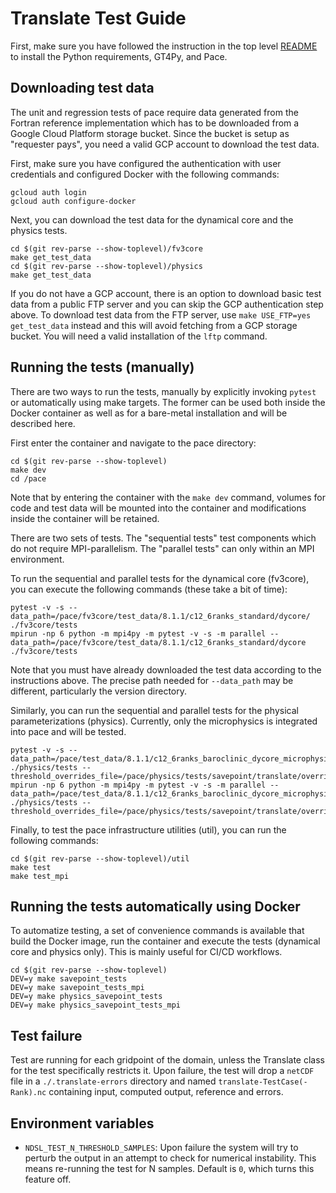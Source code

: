 # Translate Test Guide

First, make sure you have followed the instruction in the top level [README](../../../../README.md) to install the Python requirements, GT4Py, and Pace.

## Downloading test data

The unit and regression tests of pace require data generated from the Fortran reference implementation which has to be downloaded from a Google Cloud Platform storage bucket. Since the bucket is setup as "requester pays", you need a valid GCP account to download the test data.

First, make sure you have configured the authentication with user credentials and configured Docker with the following commands:

```shell
gcloud auth login
gcloud auth configure-docker
```

Next, you can download the test data for the dynamical core and the physics tests.

```shell
cd $(git rev-parse --show-toplevel)/fv3core
make get_test_data
cd $(git rev-parse --show-toplevel)/physics
make get_test_data
```

If you do not have a GCP account, there is an option to download basic test data from a public FTP server and you can skip the GCP authentication step above. To download test data from the FTP server, use `make USE_FTP=yes get_test_data` instead and this will avoid fetching from a GCP storage bucket. You will need a valid installation of the `lftp` command.

## Running the tests (manually)

There are two ways to run the tests, manually by explicitly invoking `pytest` or automatically using make targets. The former can be used both inside the Docker container as well as for a bare-metal installation and will be described here.

First enter the container and navigate to the pace directory:

```shell
cd $(git rev-parse --show-toplevel)
make dev
cd /pace
```

Note that by entering the container with the `make dev` command, volumes for code and test data will be mounted into the container and modifications inside the container will be retained.

There are two sets of tests. The "sequential tests" test components which do not require MPI-parallelism. The "parallel tests" can only within an MPI environment.

To run the sequential and parallel tests for the dynamical core (fv3core), you can execute the following commands (these take a bit of time):

```shell
pytest -v -s --data_path=/pace/fv3core/test_data/8.1.1/c12_6ranks_standard/dycore/ ./fv3core/tests
mpirun -np 6 python -m mpi4py -m pytest -v -s -m parallel --data_path=/pace/fv3core/test_data/8.1.1/c12_6ranks_standard/dycore ./fv3core/tests
```

Note that you must have already downloaded the test data according to the instructions above. The precise path needed for `--data_path` may be different, particularly the version directory.

Similarly, you can run the sequential and parallel tests for the physical parameterizations (physics). Currently, only the microphysics is integrated into pace and will be tested.

```shell
pytest -v -s --data_path=/pace/test_data/8.1.1/c12_6ranks_baroclinic_dycore_microphysics/physics/ ./physics/tests --threshold_overrides_file=/pace/physics/tests/savepoint/translate/overrides/baroclinic.yaml
mpirun -np 6 python -m mpi4py -m pytest -v -s -m parallel --data_path=/pace/test_data/8.1.1/c12_6ranks_baroclinic_dycore_microphysics/physics/ ./physics/tests --threshold_overrides_file=/pace/physics/tests/savepoint/translate/overrides/baroclinic.yaml
```

Finally, to test the pace infrastructure utilities (util), you can run the following commands:

```shell
cd $(git rev-parse --show-toplevel)/util
make test
make test_mpi
```

## Running the tests automatically using Docker

To automatize testing, a set of convenience commands is available that build the Docker image, run the container and execute the tests (dynamical core and physics only). This is mainly useful for CI/CD workflows.

```shell
cd $(git rev-parse --show-toplevel)
DEV=y make savepoint_tests
DEV=y make savepoint_tests_mpi
DEV=y make physics_savepoint_tests
DEV=y make physics_savepoint_tests_mpi
```

## Test failure

Test are running for each gridpoint of the domain, unless the Translate class for the test specifically restricts it.
Upon failure, the test will drop a `netCDF` file in a `./.translate-errors` directory and named `translate-TestCase(-Rank).nc` containing input, computed output, reference and errors.

## Environment variables

- `NDSL_TEST_N_THRESHOLD_SAMPLES`: Upon failure the system will try to perturb the output in an attempt to check for numerical instability. This means re-running the test for N samples. Default is `0`, which turns this feature off.
